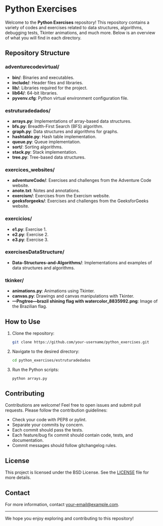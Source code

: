 # Python Exercises

Welcome to the **Python Exercises** repository! This repository contains a variety of codes and exercises related to data structures, algorithms, debugging tests, Tkinter animations, and much more. Below is an overview of what you will find in each directory.

## Repository Structure

### adventurecodevirtual/
- **bin/**: Binaries and executables.
- **include/**: Header files and libraries.
- **lib/**: Libraries required for the project.
- **lib64/**: 64-bit libraries.
- **pyvenv.cfg**: Python virtual environment configuration file.

### estruturadedados/
- **arrays.py**: Implementations of array-based data structures.
- **bfs.py**: Breadth-First Search (BFS) algorithm.
- **graph.py**: Data structures and algorithms for graphs.
- **hashtable.py**: Hash table implementation.
- **queue.py**: Queue implementation.
- **sort/**: Sorting algorithms.
- **stack.py**: Stack implementation.
- **tree.py**: Tree-based data structures.

### exercices_websites/
- **adventureCode/**: Exercises and challenges from the Adventure Code website.
- **anote.txt**: Notes and annotations.
- **exercism/**: Exercises from the Exercism website.
- **geeksforgeeks/**: Exercises and challenges from the GeeksforGeeks website.

### exercicios/
- **e1.py**: Exercise 1.
- **e2.py**: Exercise 2.
- **e3.py**: Exercise 3.

### exercisesDataStructure/
- **Data-Structures-and-Algorithms/**: Implementations and examples of data structures and algorithms.

### tkinker/
- **animations.py**: Animations using Tkinter.
- **canvas.py**: Drawings and canvas manipulations with Tkinter.
- **—Pngtree—brazil shining flag with watercolor_8835992.png**: Image of the Brazilian flag.

## How to Use

1. Clone the repository:
    ```sh
    git clone https://github.com/your-username/python_exercises.git
    ```

2. Navigate to the desired directory:
    ```sh
    cd python_exercises/estruturadedados
    ```

3. Run the Python scripts:
    ```sh
    python arrays.py
    ```

## Contributing

Contributions are welcome! Feel free to open issues and submit pull requests. Please follow the contribution guidelines:

- Check your code with PEP8 or pylint.
- Separate your commits by concern.
- Each commit should pass the tests.
- Each feature/bug fix commit should contain code, tests, and documentation.
- Commit messages should follow gitchangelog rules.

## License

This project is licensed under the BSD License. See the [LICENSE](http://_vscodecontentref_/1) file for more details.

## Contact

For more information, contact [your-email@example.com](mailto:your-email@example.com).

---

We hope you enjoy exploring and contributing to this repository!